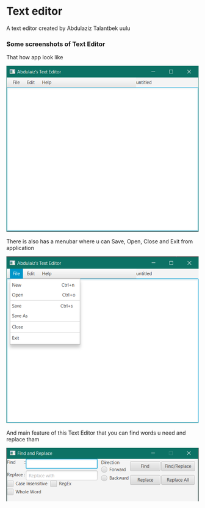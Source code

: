 # Text editor 
A text editor created by Abdulaziz Talantbek uulu

### Some screenshots of Text Editor
That how app look like

![first](image/Screenshot_2.png)

There is also has a menubar where u can Save, Open, Close and Exit from application

![second](image/Screenshot_1.png)

And main feature of this Text Editor that you can find words u need and replace tham

![third](image/Screenshot_4.png)
